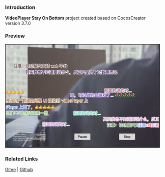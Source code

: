 ### Introduction

**VideoPlayer Stay On Bottom** project created based on CocosCreator version 3.7.0

### Preview
![image](../../../image/202203/2022030208.jpg)

### Related Links
[Gitee](https://gitee.com/mirrors_cocos-creator/example-cases/tree/v2.4.3/assets/cases/02_ui/09_videoplayer) | [Github](https://github.com/cocos-creator/example-cases/tree/v2.4.3/assets/cases/02_ui/09_videoplayer)